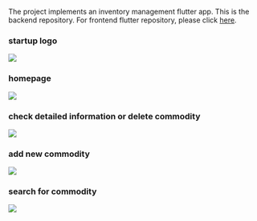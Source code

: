 The project implements an inventory management flutter app. This is the backend repository. For frontend flutter repository, please click [here](https://github.com/Cookiefan/google_sps_flutter).

### startup logo

![](demo/logo.png)



### homepage

![](demo/listpage.png)

### check detailed information or delete commodity

![](demo/detailpage.png)

### add new commodity

![](demo/addpage.png)

### search for commodity

![](demo/searchpage.png)
